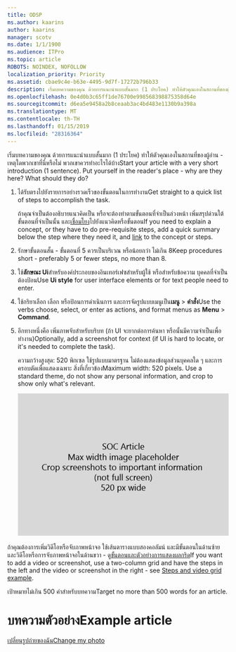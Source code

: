 ```yaml
---
title: ODSP
ms.author: kaarins
author: kaarins
manager: scotv
ms.date: 1/1/1900
ms.audience: ITPro
ms.topic: article
ROBOTS: NOINDEX, NOFOLLOW
localization_priority: Priority
ms.assetid: cbae9c4e-b63e-4495-9d7f-17272b796b33
description: เริ่มบทความของคุณ ด้วยการแนะนำแบบสั้นมาก (1 ประโยค) ทำให้ตัวคุณเองในสถานที่ของผู้อ่าน - เหตุใดพวกเขาที่นี่หรือไม่ พวกเขาควรทำอะไรได้บ้าง
ms.openlocfilehash: 0e4d0b3c65ff1de76700e998568398875358d64e
ms.sourcegitcommit: d6ea5e9458a2b8ceaab3ac4bd483e1130b9a398a
ms.translationtype: MT
ms.contentlocale: th-TH
ms.lasthandoff: 01/15/2019
ms.locfileid: "28316364"
---
```

<span data-ttu-id="a8944-p102">เริ่มบทความของคุณ ด้วยการแนะนำแบบสั้นมาก (1 ประโยค) ทำให้ตัวคุณเองในสถานที่ของผู้อ่าน - เหตุใดพวกเขาที่นี่หรือไม่ พวกเขาควรทำอะไรได้บ้าง</span><span class="sxs-lookup"><span data-stu-id="a8944-p102">Start your article with a very short introduction (1 sentence). Put yourself in the reader's place - why are they here? What should they do?</span></span> 
  
1. <span data-ttu-id="a8944-108">ได้รับตรงไปยังรายการอย่างรวดเร็วของขั้นตอนในการทำงาน</span><span class="sxs-lookup"><span data-stu-id="a8944-108">Get straight to a quick list of steps to accomplish the task.</span></span>
    
    <span data-ttu-id="a8944-109">ถ้าคุณจำเป็นต้องอธิบายแนวคิดเป็น หรือจะต้องทำตามขั้นตอนที่จำเป็นล่วงหน้า เพิ่มสรุปด่วนใต้ขั้นตอนที่จำเป็นนั้น และ[เชื่อมโยง](https://support.office.com/article/f37e7984-cf03-4fde-92d3-82970d7e241b.aspx)ไปยังแนวคิดหรือขั้นตอน</span><span class="sxs-lookup"><span data-stu-id="a8944-109">If you need to explain a concept, or they have to do pre-requisite steps, add a quick summary below the step where they need it, and [link](https://support.office.com/article/f37e7984-cf03-4fde-92d3-82970d7e241b.aspx) to the concept or steps.</span></span> 
    
2. <span data-ttu-id="a8944-110">รักษาขั้นตอนสั้น - ขั้นตอนที่ 5 ควรเป็นบริเวณ หรือน้อยกว่า ไม่เกิน 8</span><span class="sxs-lookup"><span data-stu-id="a8944-110">Keep procedures short - preferably 5 or fewer steps, no more than 8.</span></span>
    
3. <span data-ttu-id="a8944-111">ใช้**ลักษณะ Ui**สำหรับองค์ประกอบของอินเทอร์เฟซสำหรับผู้ใช้ หรือสำหรับข้อความ บุคคลที่จำเป็นต้องป้อน</span><span class="sxs-lookup"><span data-stu-id="a8944-111">Use **Ui style** for user interface elements or for text people need to enter.</span></span> 
    
4. <span data-ttu-id="a8944-112">ใช้กริยาเลือก เลือก หรือป้อนการดำเนินการ และการจัดรูปแบบเมนูเป็น**เมนู** \> **คำสั่ง**</span><span class="sxs-lookup"><span data-stu-id="a8944-112">Use the verbs choose, select, or enter as actions, and format menus as **Menu** \> **Command**.</span></span>
    
5. <span data-ttu-id="a8944-113">อีกทางหนึ่งคือ เพิ่มภาพจับสำหรับบริบท (ถ้า UI จะยากต่อการค้นหา หรือนั้นมีความจำเป็นเพื่อทำงาน)</span><span class="sxs-lookup"><span data-stu-id="a8944-113">Optionally, add a screenshot for context (if UI is hard to locate, or it's needed to complete the task).</span></span>
    
    <span data-ttu-id="a8944-p103">ความกว้างสูงสุด: 520 พิกเซล ใช้รูปแบบมาตรฐาน ไม่ต้องแสดงข้อมูลส่วนบุคคลใด ๆ และการครอบตัดเพื่อแสดงเฉพาะ สิ่งที่เกี่ยวข้อง</span><span class="sxs-lookup"><span data-stu-id="a8944-p103">Maximum width: 520 pixels. Use a standard theme, do not show any personal information, and crop to show only what's relevant.</span></span> 
    
    ![ตัวยึด - ความกว้างสูงสุดสำหรับภาพตัดปะบทความ SOC เป็น 520 พิกเซล](media/7d43d3be-8658-4a5b-aa15-ed62a47a2b24.png)
  
<span data-ttu-id="a8944-117">ถ้าคุณต้องการเพิ่มวิดีโอหรือจับภาพหน้าจอ ใช้เส้นตารางแบบสองคอลัมน์ และมีขั้นตอนในด้านซ้าย และวิดีโอหรือการจับภาพหน้าจอในด้านขวา - ดู[ขั้นตอนและตัวอย่างการแสดงผลกริด](https://support.office.com/article/14ce8e82-efa0-47f5-bb84-94f078db3dae.aspx)</span><span class="sxs-lookup"><span data-stu-id="a8944-117">If you want to add a video or screenshot, use a two-column grid and have the steps in the left and the video or screenshot in the right - see [Steps and video grid example](https://support.office.com/article/14ce8e82-efa0-47f5-bb84-94f078db3dae.aspx).</span></span> 
  
<span data-ttu-id="a8944-118">เป้าหมายไม่เกิน 500 คำสำหรับบทความ</span><span class="sxs-lookup"><span data-stu-id="a8944-118">Target no more than 500 words for an article.</span></span>
  
# <a name="example-article"></a><span data-ttu-id="a8944-119">บทความตัวอย่าง</span><span class="sxs-lookup"><span data-stu-id="a8944-119">Example article</span></span>

[<span data-ttu-id="a8944-120">เปลี่ยนรูปถ่ายของฉัน</span><span class="sxs-lookup"><span data-stu-id="a8944-120">Change my photo</span></span>](https://support.office.com/article/555376e0-1fca-49ba-8434-307a0525c767.aspx)
  

